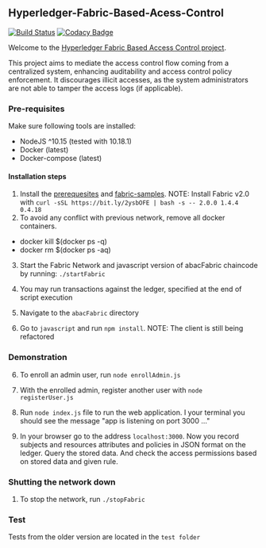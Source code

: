 ## Hyperledger-Fabric-Based-Acess-Control
[![Build Status](https://travis-ci.com/RafaelAPB/Hyperledger-Fabric-Based-Acess-Control.svg?token=XFiDrRAqvqphcoasyH7N&branch=master)](https://travis-ci.com/RafaelAPB/Hyperledger-Fabric-Based-Acess-Control)
[![Codacy Badge](https://api.codacy.com/project/badge/Grade/7fc80de720f6412b89f67d52f9922e67)](https://www.codacy.com?utm_source=github.com&amp;utm_medium=referral&amp;utm_content=RafaelAPB/Hyperledger-Fabric-Based-Acess-Control&amp;utm_campaign=Badge_Grade)

Welcome to the [Hyperledger Fabric Based Access Control project](https://wiki.hyperledger.org/display/INTERN/Hyperledger+Fabric+Based+Access+Control). 

This project aims to mediate the access control flow coming from a centralized system, enhancing auditability and access control policy enforcement. It discourages illicit accesses, as the system administrators are not able to tamper the access logs (if applicable). 

### Pre-requisites
Make sure following tools are installed:

*  NodeJS ^10.15 (tested with 10.18.1)
*  Docker (latest)
*  Docker-compose (latest)

#### Installation steps
1. Install the  [prerequesites](https://hyperledger-fabric.readthedocs.io/en/master/prereqs.html) and [fabric-samples](https://hyperledger-fabric.readthedocs.io/en/master/install.html).
NOTE: Install Fabric v2.0 with ``curl -sSL https://bit.ly/2ysbOFE | bash -s -- 2.0.0 1.4.4 0.4.18
``
1. To avoid any conflict with previous network, remove all docker containers. 

*  docker kill $(docker ps -q)
*  docker rm $(docker ps -aq)

3. Start the Fabric Network and javascript version of abacFabric chaincode by running:
    ``./startFabric``
   
4. You may run transactions against the ledger, specified at the end of script execution
    
2. Navigate to the ``abacFabric`` directory 

4. Go to ``javascript`` and run ``npm install``. NOTE: The client is still being refactored

### Demonstration

6. To enroll an admin user, run ``node enrollAdmin.js``

7. With the enrolled admin, register another user with ``node registerUser.js``
    
8. Run ``node index.js`` file to run the web application. I your terminal you should see the message "app is listening on port 3000 ..."

9. In your browser go to the address ``localhost:3000``. 
Now you record subjects and resources attributes and policies in JSON format on the ledger. Query the stored data. And check the access permissions based on stored data and given rule.
    
### Shutting the network down

 1. To stop the network, run ``./stopFabric``

### Test
Tests from the older version are located in the ``test folder``
